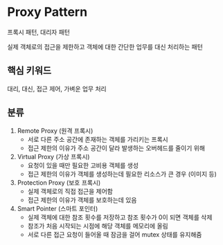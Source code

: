 # Proxy Pattern
프록시 패턴, 대리자 패턴

실제 객체로의 접근을 제한하고 객체에 대한 간단한 업무를 대신 처리하는 패턴

## 핵심 키워드
대리, 대신, 접근 제어, 가벼운 업무 처리

## 분류
1. Remote Proxy (원격 프록시)
    * 서로 다른 주소 공간에 존재하는 객체를 가리키는 프록시
    * 접근 제한의 이유가 주소 공간이 달라 발생하는 오버헤드를 줄이기 위해
2. Virtual Proxy (가상 프록시)
    * 요청이 있을 때만 필요한 고비용 객체를 생성
    * 접근 제한의 이유가 객체를 생성하는데 필요한 리소스가 큰 경우 (이미지 등)
3. Protection Proxy (보호 프록시)
    * 실제 객체로의 직접 접근을 제어함
    * 접근 제한의 이유가 객체를 보호하는데 있음
4. Smart Pointer (스마트 포인터)
    * 실제 객체에 대한 참조 횟수를 저장하고 참조 횟수가 0이 되면 객체를 삭제
    * 참조가 처음 시작되는 시점에 해당 객체를 메모리에 올림
    * 서로 다른 접근 요청이 들어올 때 잠금을 걸어 mutex 상태를 유지해줌